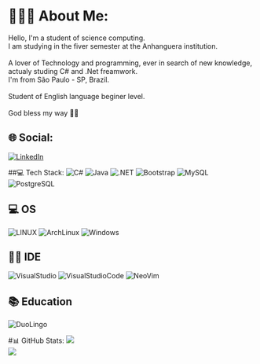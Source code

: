 # 🙇🏽‍♂️ About Me:
Hello, I'm a student of science computing. <br>I am studying in the fiver semester at the Anhanguera institution.<br><br>A lover of Technology and programming, ever in search of new knowledge, actualy studing C# and .Net freamwork.<br>I'm from São Paulo - SP, Brazil.<br><br>Student of English language beginer level.<br><br>God bless my way 🙏🏽 <br>


## 🌐 Social:
[![LinkedIn](https://img.shields.io/badge/LinkedIn-0077B5?style=for-the-badge&logo=linkedin&logoColor=white)](https://linkedin.com/in/jhowatassc) 

##💻 Tech Stack:
![C#](https://img.shields.io/badge/C%23-239120?style=for-the-badge&logo=c-sharp&logoColor=white) ![Java](https://img.shields.io/badge/Java-ED8B00?style=for-the-badge&logo=openjdk&logoColor=white)
![.NET](https://img.shields.io/badge/.NET-5C2D91?style=for-the-badge&logo=.net&logoColor=white) ![Bootstrap](https://img.shields.io/badge/Bootstrap-563D7C?style=for-the-badge&logo=bootstrap&logoColor=white) ![MySQL](https://img.shields.io/badge/MySQL-00000F?style=for-the-badge&logo=mysql&logoColor=white) ![PostgreSQL](https://img.shields.io/badge/PostgreSQL-316192?style=for-the-badge&logo=postgresql&logoColor=white) 

## 💻 OS
![LINUX](https://img.shields.io/badge/Linux-FCC624?style=for-the-badge&logo=linux&logoColor=black)
![ArchLinux](https://img.shields.io/badge/Arch_Linux-1793D1?style=for-the-badge&logo=arch-linux&logoColor=white)
![Windows](https://img.shields.io/badge/Windows-0078D6?style=for-the-badge&logo=windows&logoColor=white)

## 👩‍💻 IDE
![VisualStudio](https://img.shields.io/badge/Visual_Studio-5C2D91?style=for-the-badge&logo=visual%20studio&logoColor=white) ![VisualStudioCode](https://img.shields.io/badge/Visual_Studio_Code-0078D4?style=for-the-badge&logo=visual%20studio%20code&logoColor=white) ![NeoVim](https://img.shields.io/badge/NeoVim-%2357A143.svg?&style=for-the-badge&logo=neovim&logoColor=white)

## 📚 Education
![DuoLingo](https://img.shields.io/badge/Duolingo-58CC02?style=for-the-badge&logo=Duolingo&logoColor=white)

#📊 GitHub Stats:
![](https://github-readme-streak-stats.herokuapp.com/?user=JonatasSC&theme=dracula&hide_border=false)<br/>
![](https://github-readme-stats.vercel.app/api/top-langs/?username=JonatasSC&theme=dracula&hide_border=false&include_all_commits=false&count_private=true&layout=compact)

<!-- Proudly created with GPRM ( https://gprm.itsvg.in ) -->
